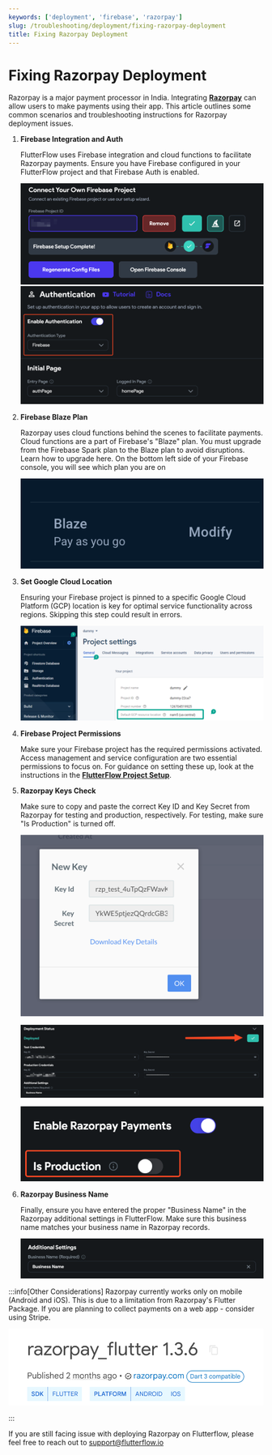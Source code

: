 ```yaml
---
keywords: ['deployment', 'firebase', 'razorpay']
slug: /troubleshooting/deployment/fixing-razorpay-deployment
title: Fixing Razorpay Deployment
---
```

# Fixing Razorpay Deployment

Razorpay is a major payment processor in India. Integrating **[Razorpay](https://razorpay.com/)** can allow users to make payments using their app. This article outlines some common scenarios and troubleshooting instructions for Razorpay deployment issues.

1. **Firebase Integration and Auth**

    FlutterFlow uses Firebase integration and cloud functions to facilitate Razorpay payments. Ensure you have Firebase configured in your FlutterFlow project and that Firebase Auth is enabled. 

    ![](../assets/20250430121119193097.png)
    ![](../assets/20250430121119493481.png)

2. **Firebase Blaze Plan**

    Razorpay uses cloud functions behind the scenes to facilitate payments. Cloud functions are a part of Firebase's "Blaze" plan. You must upgrade from the Firebase Spark plan to the Blaze plan to avoid disruptions. Learn how to upgrade here. On the bottom left side of your Firebase console, you will see which plan you are on

    ![](../assets/20250430121119754142.png)

3. **Set Google Cloud Location**

    Ensuring your Firebase project is pinned to a specific Google Cloud Platform (GCP) location is key for optimal service functionality across regions. Skipping this step could result in errors.​

    ![](../assets/20250430121120027064.png)

4. **Firebase Project Permissions**

    Make sure your Firebase project has the required permissions activated. Access management and service configuration are two essential permissions to focus on. For guidance on setting these up, look at the instructions in the **[FlutterFlow Project Setup](/resources/projects/settings/project-setup/)**.

5. **Razorpay Keys Check**

    Make sure to copy and paste the correct Key ID and Key Secret from Razorpay for testing and production, respectively. For testing, make sure "Is Production" is turned off.

    ![](../assets/20250430121120324713.png)

    ![](../assets/20250430121120614698.png)

    ![](../assets/20250430121120833797.png)

6. **Razorpay Business Name**

    Finally, ensure you have entered the proper "Business Name" in the Razorpay additional settings in FlutterFlow. Make sure this business name matches your business name in Razorpay records. 

    ![](../assets/20250430121121100378.png)

:::info[Other Considerations]
Razorpay currently works only on mobile (Android and iOS). This is due to a limitation from Razorpay's Flutter Package. If you are planning to collect payments on a web app - consider using Stripe.

![](../assets/20250430121121294657.png)

:::

If you are still facing issue with deploying Razorpay on Flutterflow, please feel free to reach out to support@flutterflow.io

